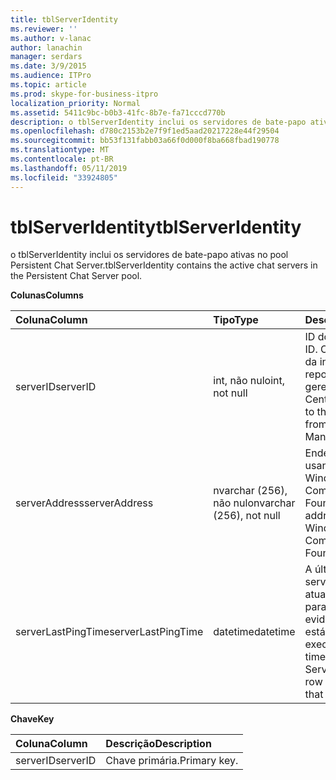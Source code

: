 ```yaml
---
title: tblServerIdentity
ms.reviewer: ''
ms.author: v-lanac
author: lanachin
manager: serdars
ms.date: 3/9/2015
ms.audience: ITPro
ms.topic: article
ms.prod: skype-for-business-itpro
localization_priority: Normal
ms.assetid: 5411c9bc-b0b3-41fc-8b7e-fa71cccd770b
description: o tblServerIdentity inclui os servidores de bate-papo ativas no pool Persistent Chat Server.
ms.openlocfilehash: d780c2153b2e7f9f1ed5aad20217228e44f29504
ms.sourcegitcommit: bb53f131fabb03a66f0d000f8ba668fbad190778
ms.translationtype: MT
ms.contentlocale: pt-BR
ms.lasthandoff: 05/11/2019
ms.locfileid: "33924805"
---
```

# <a name="tblserveridentity"></a><span data-ttu-id="14999-103">tblServerIdentity</span><span class="sxs-lookup"><span data-stu-id="14999-103">tblServerIdentity</span></span>
 
<span data-ttu-id="14999-104">o tblServerIdentity inclui os servidores de bate-papo ativas no pool Persistent Chat Server.</span><span class="sxs-lookup"><span data-stu-id="14999-104">tblServerIdentity contains the active chat servers in the Persistent Chat Server pool.</span></span>
  
<span data-ttu-id="14999-105">**Colunas**</span><span class="sxs-lookup"><span data-stu-id="14999-105">**Columns**</span></span>

|<span data-ttu-id="14999-106">**Coluna**</span><span class="sxs-lookup"><span data-stu-id="14999-106">**Column**</span></span>|<span data-ttu-id="14999-107">**Tipo**</span><span class="sxs-lookup"><span data-stu-id="14999-107">**Type**</span></span>|<span data-ttu-id="14999-108">**Descrição**</span><span class="sxs-lookup"><span data-stu-id="14999-108">**Description**</span></span>|
|:-----|:-----|:-----|
|<span data-ttu-id="14999-109">serverID</span><span class="sxs-lookup"><span data-stu-id="14999-109">serverID</span></span>  <br/> |<span data-ttu-id="14999-110">int, não nulo</span><span class="sxs-lookup"><span data-stu-id="14999-110">int, not null</span></span>  <br/> |<span data-ttu-id="14999-111">ID do servidor.</span><span class="sxs-lookup"><span data-stu-id="14999-111">Server ID.</span></span> <span data-ttu-id="14999-112">Corresponde à ID da instância do repositório de gerenciamento Central.</span><span class="sxs-lookup"><span data-stu-id="14999-112">Corresponds to the instance ID from Central Management store.</span></span>  <br/> |
|<span data-ttu-id="14999-113">serverAddress</span><span class="sxs-lookup"><span data-stu-id="14999-113">serverAddress</span></span>  <br/> |<span data-ttu-id="14999-114">nvarchar (256), não nulo</span><span class="sxs-lookup"><span data-stu-id="14999-114">nvarchar (256), not null</span></span>  <br/> |<span data-ttu-id="14999-115">Endereço do servidor usando o endereço do Windows Communication Foundation.</span><span class="sxs-lookup"><span data-stu-id="14999-115">Server address using the Windows Communication Foundation address.</span></span>  <br/> |
|<span data-ttu-id="14999-116">serverLastPingTime</span><span class="sxs-lookup"><span data-stu-id="14999-116">serverLastPingTime</span></span>  <br/> |<span data-ttu-id="14999-117">datetime</span><span class="sxs-lookup"><span data-stu-id="14999-117">datetime</span></span>  <br/> |<span data-ttu-id="14999-118">A última vez em que o servidor de canal atualizou esta linha para fornecer evidências de que ele está sendo executado.</span><span class="sxs-lookup"><span data-stu-id="14999-118">The latest time that the Channel Server updated this row to give evidence that it is running.</span></span>  <br/> |
   
<span data-ttu-id="14999-119">**Chave**</span><span class="sxs-lookup"><span data-stu-id="14999-119">**Key**</span></span>

|<span data-ttu-id="14999-120">**Coluna**</span><span class="sxs-lookup"><span data-stu-id="14999-120">**Column**</span></span>|<span data-ttu-id="14999-121">**Descrição**</span><span class="sxs-lookup"><span data-stu-id="14999-121">**Description**</span></span>|
|:-----|:-----|
|<span data-ttu-id="14999-122">serverID</span><span class="sxs-lookup"><span data-stu-id="14999-122">serverID</span></span>  <br/> |<span data-ttu-id="14999-123">Chave primária.</span><span class="sxs-lookup"><span data-stu-id="14999-123">Primary key.</span></span>  <br/> |
   

